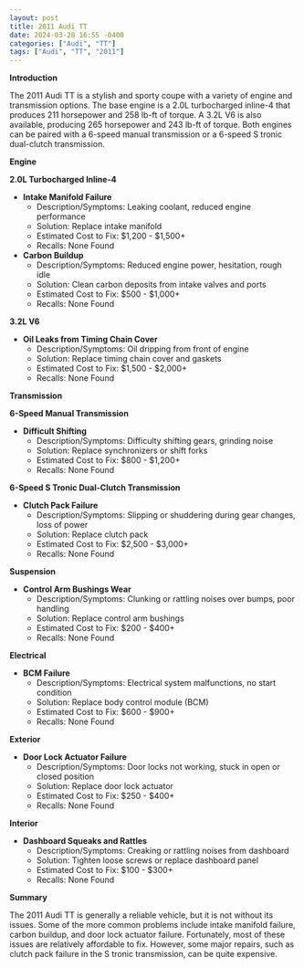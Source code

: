 ```yaml
---
layout: post
title: 2011 Audi TT
date: 2024-03-28 16:55 -0400
categories: ["Audi", "TT"]
tags: ["Audi", "TT", "2011"]
---
```

**Introduction**

The 2011 Audi TT is a stylish and sporty coupe with a variety of engine and transmission options. The base engine is a 2.0L turbocharged inline-4 that produces 211 horsepower and 258 lb-ft of torque. A 3.2L V6 is also available, producing 265 horsepower and 243 lb-ft of torque. Both engines can be paired with a 6-speed manual transmission or a 6-speed S tronic dual-clutch transmission.

**Engine**

**2.0L Turbocharged Inline-4**

* **Intake Manifold Failure**
    * Description/Symptoms: Leaking coolant, reduced engine performance
    * Solution: Replace intake manifold
    * Estimated Cost to Fix: $1,200 - $1,500+
    * Recalls: None Found
* **Carbon Buildup**
    * Description/Symptoms: Reduced engine power, hesitation, rough idle
    * Solution: Clean carbon deposits from intake valves and ports
    * Estimated Cost to Fix: $500 - $1,000+
    * Recalls: None Found

**3.2L V6**

* **Oil Leaks from Timing Chain Cover**
    * Description/Symptoms: Oil dripping from front of engine
    * Solution: Replace timing chain cover and gaskets
    * Estimated Cost to Fix: $1,500 - $2,000+
    * Recalls: None Found

**Transmission**

**6-Speed Manual Transmission**

* **Difficult Shifting**
    * Description/Symptoms: Difficulty shifting gears, grinding noise
    * Solution: Replace synchronizers or shift forks
    * Estimated Cost to Fix: $800 - $1,200+
    * Recalls: None Found

**6-Speed S Tronic Dual-Clutch Transmission**

* **Clutch Pack Failure**
    * Description/Symptoms: Slipping or shuddering during gear changes, loss of power
    * Solution: Replace clutch pack
    * Estimated Cost to Fix: $2,500 - $3,000+
    * Recalls: None Found

**Suspension**

* **Control Arm Bushings Wear**
    * Description/Symptoms: Clunking or rattling noises over bumps, poor handling
    * Solution: Replace control arm bushings
    * Estimated Cost to Fix: $200 - $400+
    * Recalls: None Found

**Electrical**

* **BCM Failure**
    * Description/Symptoms: Electrical system malfunctions, no start condition
    * Solution: Replace body control module (BCM)
    * Estimated Cost to Fix: $600 - $900+
    * Recalls: None Found

**Exterior**

* **Door Lock Actuator Failure**
    * Description/Symptoms: Door locks not working, stuck in open or closed position
    * Solution: Replace door lock actuator
    * Estimated Cost to Fix: $250 - $400+
    * Recalls: None Found

**Interior**

* **Dashboard Squeaks and Rattles**
    * Description/Symptoms: Creaking or rattling noises from dashboard
    * Solution: Tighten loose screws or replace dashboard panel
    * Estimated Cost to Fix: $100 - $300+
    * Recalls: None Found

**Summary**

The 2011 Audi TT is generally a reliable vehicle, but it is not without its issues. Some of the more common problems include intake manifold failure, carbon buildup, and door lock actuator failure. Fortunately, most of these issues are relatively affordable to fix. However, some major repairs, such as clutch pack failure in the S tronic transmission, can be quite expensive.
